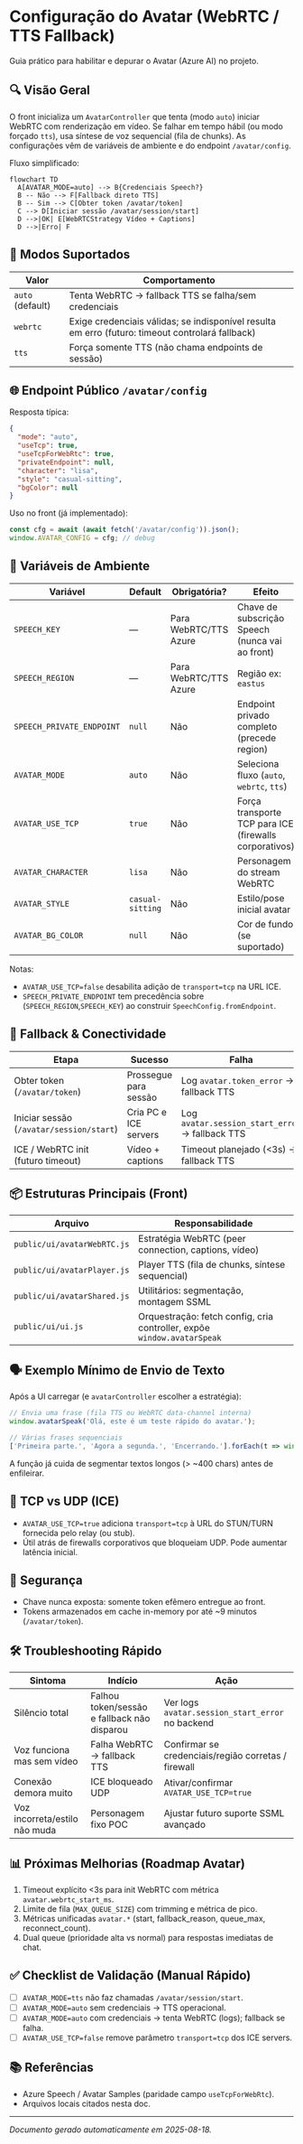 # Configuração do Avatar (WebRTC / TTS Fallback)

Guia prático para habilitar e depurar o Avatar (Azure AI) no projeto.

## 🔍 Visão Geral

O front inicializa um `AvatarController` que tenta (modo `auto`) iniciar WebRTC com renderização em vídeo. Se falhar em tempo hábil (ou modo forçado `tts`), usa síntese de voz sequencial (fila de chunks). As configurações vêm de variáveis de ambiente e do endpoint `/avatar/config`.

Fluxo simplificado:

```mermaid
flowchart TD
  A[AVATAR_MODE=auto] --> B{Credenciais Speech?}
  B -- Não --> F[Fallback direto TTS]
  B -- Sim --> C[Obter token /avatar/token]
  C --> D[Iniciar sessão /avatar/session/start]
  D -->|OK| E[WebRTCStrategy Vídeo + Captions]
  D -->|Erro| F
```

## 🧪 Modos Suportados

| Valor | Comportamento |
|-------|---------------|
| `auto` (default) | Tenta WebRTC → fallback TTS se falha/sem credenciais |
| `webrtc` | Exige credenciais válidas; se indisponível resulta em erro (futuro: timeout controlará fallback) |
| `tts` | Força somente TTS (não chama endpoints de sessão) |

## 🌐 Endpoint Público `/avatar/config`

Resposta típica:

```json
{
  "mode": "auto",
  "useTcp": true,
  "useTcpForWebRtc": true,
  "privateEndpoint": null,
  "character": "lisa",
  "style": "casual-sitting",
  "bgColor": null
}
```

Uso no front (já implementado):

```js
const cfg = await (await fetch('/avatar/config')).json();
window.AVATAR_CONFIG = cfg; // debug
```

## 🔑 Variáveis de Ambiente

| Variável | Default | Obrigatória? | Efeito |
|----------|---------|--------------|--------|
| `SPEECH_KEY` | — | Para WebRTC/TTS Azure | Chave de subscrição Speech (nunca vai ao front) |
| `SPEECH_REGION` | — | Para WebRTC/TTS Azure | Região ex: `eastus` |
| `SPEECH_PRIVATE_ENDPOINT` | `null` | Não | Endpoint privado completo (precede region) |
| `AVATAR_MODE` | `auto` | Não | Seleciona fluxo (`auto`, `webrtc`, `tts`) |
| `AVATAR_USE_TCP` | `true` | Não | Força transporte TCP para ICE (firewalls corporativos) |
| `AVATAR_CHARACTER` | `lisa` | Não | Personagem do stream WebRTC |
| `AVATAR_STYLE` | `casual-sitting` | Não | Estilo/pose inicial avatar |
| `AVATAR_BG_COLOR` | `null` | Não | Cor de fundo (se suportado) |

Notas:

- `AVATAR_USE_TCP=false` desabilita adição de `transport=tcp` na URL ICE.
- `SPEECH_PRIVATE_ENDPOINT` tem precedência sobre (`SPEECH_REGION`,`SPEECH_KEY`) ao construir `SpeechConfig.fromEndpoint`.

## 🔁 Fallback & Conectividade

| Etapa | Sucesso | Falha |
|-------|---------|-------|
| Obter token (`/avatar/token`) | Prossegue para sessão | Log `avatar.token_error` → fallback TTS |
| Iniciar sessão (`/avatar/session/start`) | Cria PC e ICE servers | Log `avatar.session_start_error` → fallback TTS |
| ICE / WebRTC init (futuro timeout) | Vídeo + captions | Timeout planejado (<3s) → fallback TTS |

## 📦 Estruturas Principais (Front)

| Arquivo | Responsabilidade |
|---------|------------------|
| `public/ui/avatarWebRTC.js` | Estratégia WebRTC (peer connection, captions, vídeo) |
| `public/ui/avatarPlayer.js` | Player TTS (fila de chunks, síntese sequencial) |
| `public/ui/avatarShared.js` | Utilitários: segmentação, montagem SSML |
| `public/ui/ui.js` | Orquestração: fetch config, cria controller, expõe `window.avatarSpeak` |

## 🗣️ Exemplo Mínimo de Envio de Texto

Após a UI carregar (e `avatarController` escolher a estratégia):

```js
// Envia uma frase (fila TTS ou WebRTC data-channel interna)
window.avatarSpeak('Olá, este é um teste rápido do avatar.');

// Várias frases sequenciais
['Primeira parte.', 'Agora a segunda.', 'Encerrando.'].forEach(t => window.avatarSpeak(t));
```

A função já cuida de segmentar textos longos (> ~400 chars) antes de enfileirar.

## 🧵 TCP vs UDP (ICE)

- `AVATAR_USE_TCP=true` adiciona `transport=tcp` à URL do STUN/TURN fornecida pelo relay (ou stub).
- Útil atrás de firewalls corporativos que bloqueiam UDP. Pode aumentar latência inicial.

## 🔐 Segurança

- Chave nunca exposta: somente token efêmero entregue ao front.
- Tokens armazenados em cache in-memory por até ~9 minutos (`/avatar/token`).

## 🛠️ Troubleshooting Rápido

| Sintoma | Indício | Ação |
|---------|--------|------|
| Silêncio total | Falhou token/sessão e fallback não disparou | Ver logs `avatar.session_start_error` no backend |
| Voz funciona mas sem vídeo | Falha WebRTC → fallback TTS | Confirmar se credenciais/região corretas / firewall |
| Conexão demora muito | ICE bloqueado UDP | Ativar/confirmar `AVATAR_USE_TCP=true` |
| Voz incorreta/estilo não muda | Personagem fixo POC | Ajustar futuro suporte SSML avançado |

## 📊 Próximas Melhorias (Roadmap Avatar)

1. Timeout explícito <3s para init WebRTC com métrica `avatar.webrtc_start_ms`.
2. Limite de fila (`MAX_QUEUE_SIZE`) com trimming e métrica de pico.
3. Métricas unificadas `avatar.*` (start, fallback_reason, queue_max, reconnect_count).
4. Dual queue (prioridade alta vs normal) para respostas imediatas de chat.

## ✅ Checklist de Validação (Manual Rápido)

- [ ] `AVATAR_MODE=tts` não faz chamadas `/avatar/session/start`.
- [ ] `AVATAR_MODE=auto` sem credenciais → TTS operacional.
- [ ] `AVATAR_MODE=auto` com credenciais → tenta WebRTC (logs); fallback se falha.
- [ ] `AVATAR_USE_TCP=false` remove parâmetro `transport=tcp` dos ICE servers.

## 📚 Referências

- Azure Speech / Avatar Samples (paridade campo `useTcpForWebRtc`).
- Arquivos locais citados nesta doc.

---
*Documento gerado automaticamente em 2025-08-18.*
